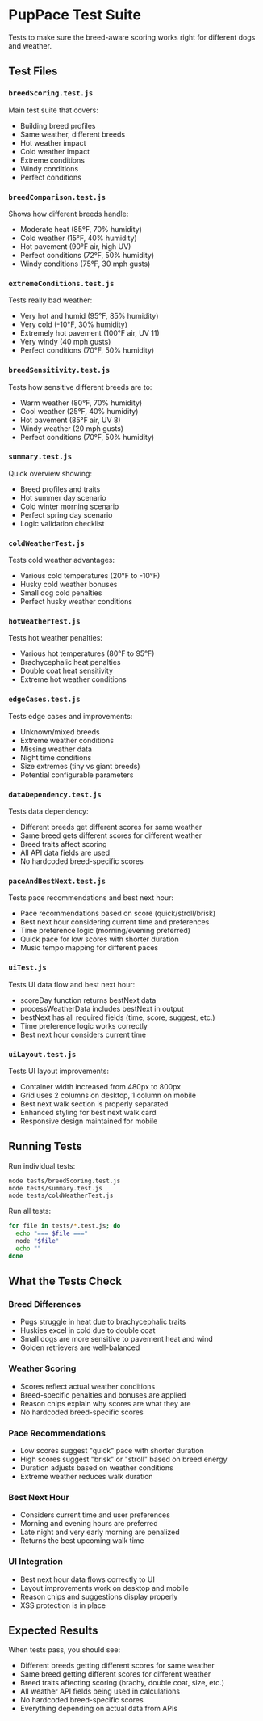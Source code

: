 # PupPace Test Suite

Tests to make sure the breed-aware scoring works right for different dogs and weather.

## Test Files

### `breedScoring.test.js`
Main test suite that covers:
- Building breed profiles
- Same weather, different breeds
- Hot weather impact
- Cold weather impact
- Extreme conditions
- Windy conditions
- Perfect conditions

### `breedComparison.test.js`
Shows how different breeds handle:
- Moderate heat (85°F, 70% humidity)
- Cold weather (15°F, 40% humidity)
- Hot pavement (90°F air, high UV)
- Perfect conditions (72°F, 50% humidity)
- Windy conditions (75°F, 30 mph gusts)

### `extremeConditions.test.js`
Tests really bad weather:
- Very hot and humid (95°F, 85% humidity)
- Very cold (-10°F, 30% humidity)
- Extremely hot pavement (100°F air, UV 11)
- Very windy (40 mph gusts)
- Perfect conditions (70°F, 50% humidity)

### `breedSensitivity.test.js`
Tests how sensitive different breeds are to:
- Warm weather (80°F, 70% humidity)
- Cool weather (25°F, 40% humidity)
- Hot pavement (85°F air, UV 8)
- Windy weather (20 mph gusts)
- Perfect conditions (70°F, 50% humidity)

### `summary.test.js`
Quick overview showing:
- Breed profiles and traits
- Hot summer day scenario
- Cold winter morning scenario
- Perfect spring day scenario
- Logic validation checklist

### `coldWeatherTest.js`
Tests cold weather advantages:
- Various cold temperatures (20°F to -10°F)
- Husky cold weather bonuses
- Small dog cold penalties
- Perfect husky weather conditions

### `hotWeatherTest.js`
Tests hot weather penalties:
- Various hot temperatures (80°F to 95°F)
- Brachycephalic heat penalties
- Double coat heat sensitivity
- Extreme hot weather conditions

### `edgeCases.test.js`
Tests edge cases and improvements:
- Unknown/mixed breeds
- Extreme weather conditions
- Missing weather data
- Night time conditions
- Size extremes (tiny vs giant breeds)
- Potential configurable parameters

### `dataDependency.test.js`
Tests data dependency:
- Different breeds get different scores for same weather
- Same breed gets different scores for different weather
- Breed traits affect scoring
- All API data fields are used
- No hardcoded breed-specific scores

### `paceAndBestNext.test.js`
Tests pace recommendations and best next hour:
- Pace recommendations based on score (quick/stroll/brisk)
- Best next hour considering current time and preferences
- Time preference logic (morning/evening preferred)
- Quick pace for low scores with shorter duration
- Music tempo mapping for different paces

### `uiTest.js`
Tests UI data flow and best next hour:
- scoreDay function returns bestNext data
- processWeatherData includes bestNext in output
- bestNext has all required fields (time, score, suggest, etc.)
- Time preference logic works correctly
- Best next hour considers current time

### `uiLayout.test.js`
Tests UI layout improvements:
- Container width increased from 480px to 800px
- Grid uses 2 columns on desktop, 1 column on mobile
- Best next walk section is properly separated
- Enhanced styling for best next walk card
- Responsive design maintained for mobile

## Running Tests

Run individual tests:
```bash
node tests/breedScoring.test.js
node tests/summary.test.js
node tests/coldWeatherTest.js
```

Run all tests:
```bash
for file in tests/*.test.js; do
  echo "=== $file ==="
  node "$file"
  echo ""
done
```

## What the Tests Check

### Breed Differences
- Pugs struggle in heat due to brachycephalic traits
- Huskies excel in cold due to double coat
- Small dogs are more sensitive to pavement heat and wind
- Golden retrievers are well-balanced

### Weather Scoring
- Scores reflect actual weather conditions
- Breed-specific penalties and bonuses are applied
- Reason chips explain why scores are what they are
- No hardcoded breed-specific scores

### Pace Recommendations
- Low scores suggest "quick" pace with shorter duration
- High scores suggest "brisk" or "stroll" based on breed energy
- Duration adjusts based on weather conditions
- Extreme weather reduces walk duration

### Best Next Hour
- Considers current time and user preferences
- Morning and evening hours are preferred
- Late night and very early morning are penalized
- Returns the best upcoming walk time

### UI Integration
- Best next hour data flows correctly to UI
- Layout improvements work on desktop and mobile
- Reason chips and suggestions display properly
- XSS protection is in place

## Expected Results

When tests pass, you should see:
- Different breeds getting different scores for same weather
- Same breed getting different scores for different weather
- Breed traits affecting scoring (brachy, double coat, size, etc.)
- All weather API fields being used in calculations
- No hardcoded breed-specific scores
- Everything depending on actual data from APIs
